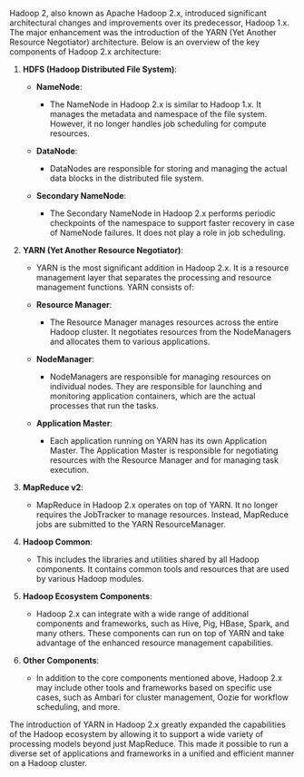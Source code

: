 Hadoop 2, also known as Apache Hadoop 2.x, introduced significant architectural changes and improvements over its predecessor, Hadoop 1.x. The major enhancement was the introduction of the YARN (Yet Another Resource Negotiator) architecture. Below is an overview of the key components of Hadoop 2.x architecture:

1. **HDFS (Hadoop Distributed File System)**:

   - **NameNode**:
     - The NameNode in Hadoop 2.x is similar to Hadoop 1.x. It manages the metadata and namespace of the file system. However, it no longer handles job scheduling for compute resources.

   - **DataNode**:
     - DataNodes are responsible for storing and managing the actual data blocks in the distributed file system.

   - **Secondary NameNode**:
     - The Secondary NameNode in Hadoop 2.x performs periodic checkpoints of the namespace to support faster recovery in case of NameNode failures. It does not play a role in job scheduling.

2. **YARN (Yet Another Resource Negotiator)**:

   - YARN is the most significant addition in Hadoop 2.x. It is a resource management layer that separates the processing and resource management functions. YARN consists of:

   - **Resource Manager**:
     - The Resource Manager manages resources across the entire Hadoop cluster. It negotiates resources from the NodeManagers and allocates them to various applications.

   - **NodeManager**:
     - NodeManagers are responsible for managing resources on individual nodes. They are responsible for launching and monitoring application containers, which are the actual processes that run the tasks.

   - **Application Master**:
     - Each application running on YARN has its own Application Master. The Application Master is responsible for negotiating resources with the Resource Manager and for managing task execution.

3. **MapReduce v2**:

   - MapReduce in Hadoop 2.x operates on top of YARN. It no longer requires the JobTracker to manage resources. Instead, MapReduce jobs are submitted to the YARN ResourceManager.

4. **Hadoop Common**:

   - This includes the libraries and utilities shared by all Hadoop components. It contains common tools and resources that are used by various Hadoop modules.

5. **Hadoop Ecosystem Components**:

   - Hadoop 2.x can integrate with a wide range of additional components and frameworks, such as Hive, Pig, HBase, Spark, and many others. These components can run on top of YARN and take advantage of the enhanced resource management capabilities.

6. **Other Components**:

   - In addition to the core components mentioned above, Hadoop 2.x may include other tools and frameworks based on specific use cases, such as Ambari for cluster management, Oozie for workflow scheduling, and more.

The introduction of YARN in Hadoop 2.x greatly expanded the capabilities of the Hadoop ecosystem by allowing it to support a wide variety of processing models beyond just MapReduce. This made it possible to run a diverse set of applications and frameworks in a unified and efficient manner on a Hadoop cluster.
